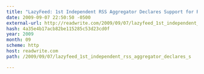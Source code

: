 ```yaml
---
title: "LazyFeed: 1st Independent RSS Aggregator Declares Support for RSSCloud"
date: 2009-09-07 22:50:50 -0500
external-url: http://readwrite.com/2009/09/07/lazyfeed_1st_independent_rss_aggregator_declares_s
hash: 4a35e4b17acb82be115285c53d23cd0f
year: 2009
month: 09
scheme: http
host: readwrite.com
path: /2009/09/07/lazyfeed_1st_independent_rss_aggregator_declares_s

---
```



